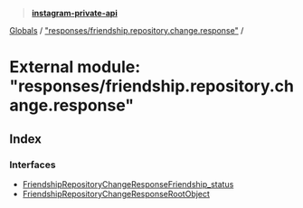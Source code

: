 > **[instagram-private-api](../README.md)**

[Globals](../globals.md) / ["responses/friendship.repository.change.response"](_responses_friendship_repository_change_response_.md) /

# External module: "responses/friendship.repository.change.response"

## Index

### Interfaces

* [FriendshipRepositoryChangeResponseFriendship_status](../interfaces/_responses_friendship_repository_change_response_.friendshiprepositorychangeresponsefriendship_status.md)
* [FriendshipRepositoryChangeResponseRootObject](../interfaces/_responses_friendship_repository_change_response_.friendshiprepositorychangeresponserootobject.md)